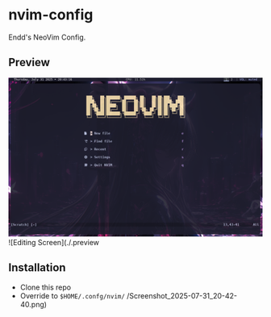 # nvim-config
Endd's NeoVim Config.

## Preview
![Title Screen](./.preview/Screenshot_2025-07-31_20-43-18.png)
![Editing Screen](./.preview

## Installation
- Clone this repo
- Override to ``$HOME/.confg/nvim/``
/Screenshot_2025-07-31_20-42-40.png)
